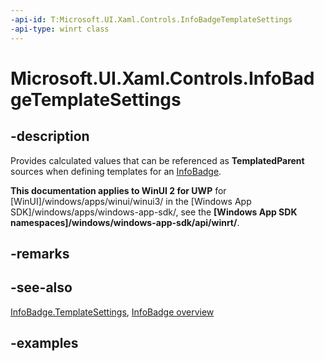 ```yaml
---
-api-id: T:Microsoft.UI.Xaml.Controls.InfoBadgeTemplateSettings
-api-type: winrt class
---
```


# Microsoft.UI.Xaml.Controls.InfoBadgeTemplateSettings

<!--
public class InfoBadgeTemplateSettings : Windows.UI.Xaml.DependencyObject
-->

## -description

Provides calculated values that can be referenced as **TemplatedParent** sources when defining templates for an [InfoBadge](infobadge.md).

**This documentation applies to WinUI 2 for UWP** for [WinUI]/windows/apps/winui/winui3/ in the [Windows App SDK]/windows/apps/windows-app-sdk/, see the **[Windows App SDK namespaces]/windows/windows-app-sdk/api/winrt/**.

## -remarks

## -see-also

[InfoBadge.TemplateSettings](infobadge_templatesettings.md), [InfoBadge overview](/windows/apps/design/controls/info-badge)

## -examples
